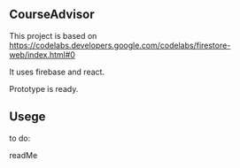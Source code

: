 ## CourseAdvisor

This project is based on https://codelabs.developers.google.com/codelabs/firestore-web/index.html#0

It uses firebase and react.

Prototype is ready.

## Usege

to do:

readMe
